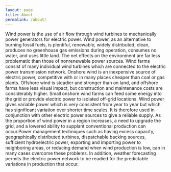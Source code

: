 ```yaml
---
layout: page
title: About
permalink: /about/
---
```


<amp-img width="600" height="300" layout="responsive" src="http://lorempixel.com/600/300/sports"></amp-img>

Wind power is the use of air flow through wind turbines to mechanically power generators for electric power. Wind power, as an alternative to burning fossil fuels, is plentiful, renewable, widely distributed, clean, produces no greenhouse gas emissions during operation, consumes no water, and uses little land. The net effects on the environment are far less problematic than those of nonrenewable power sources.
Wind farms consist of many individual wind turbines which are connected to the electric power transmission network. Onshore wind is an inexpensive source of electric power, competitive with or in many places cheaper than coal or gas plants. Offshore wind is steadier and stronger than on land, and offshore farms have less visual impact, but construction and maintenance costs are considerably higher. Small onshore wind farms can feed some energy into the grid or provide electric power to isolated off-grid locations.
Wind power gives variable power which is very consistent from year to year but which has significant variation over shorter time scales. It is therefore used in conjunction with other electric power sources to give a reliable supply. As the proportion of wind power in a region increases, a need to upgrade the grid, and a lowered ability to supplant conventional production can occur.Power management techniques such as having excess capacity, geographically distributed turbines, dispatchable backing sources, sufficient hydroelectric power, exporting and importing power to neighboring areas, or reducing demand when wind production is low, can in many cases overcome these problems. In addition, weather forecasting permits the electric power network to be readied for the predictable variations in production that occur.
